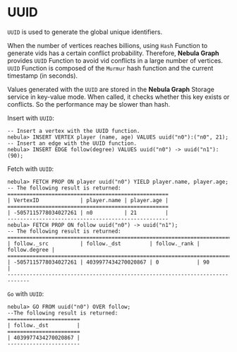 # UUID

`UUID` is used to generate the global unique identifiers.

When the number of vertices reaches billions, using `Hash` Function to generate vids has a certain conflict probability. Therefore, **Nebula Graph** provides `UUID` Function to avoid vid conflicts in a large number of vertices. `UUID` Function is composed of the `Murmur` hash function and the current timestamp (in seconds).

Values generated with the `UUID` are stored in the **Nebula Graph** Storage service in key-value mode. When called, it checks whether this key exists or conflicts. So the performance may be slower than hash.

Insert with `UUID`:

```ngql
-- Insert a vertex with the UUID function.
nebula> INSERT VERTEX player (name, age) VALUES uuid("n0"):("n0", 21);
-- Insert an edge with the UUID function.
nebula> INSERT EDGE follow(degree) VALUES uuid("n0") -> uuid("n1"): (90);
```

Fetch with `UUID`:

```ngql
nebula> FETCH PROP ON player uuid("n0") YIELD player.name, player.age;
-- The following result is returned:
===================================================
| VertexID             | player.name | player.age |
===================================================
| -5057115778034027261 | n0          | 21         |
---------------------------------------------------
nebula> FETCH PROP ON follow uuid("n0") -> uuid("n1");
-- The following result is returned:
=============================================================================
| follow._src          | follow._dst         | follow._rank | follow.degree |
=============================================================================
| -5057115778034027261 | 4039977434270020867 | 0            | 90            |
-----------------------------------------------------------------------------
```

`Go` with `UUID`:

```ngql
nebula> GO FROM uuid("n0") OVER follow;
--The following result is returned:
=======================
| follow._dst         |
=======================
| 4039977434270020867 |
-----------------------
```
